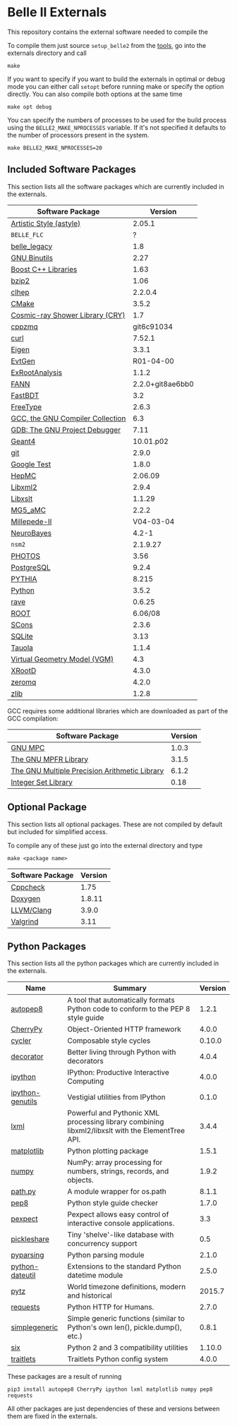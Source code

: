 Belle II Externals
==================

This repository contains the external software needed to compile the 

To compile them just source `setup_belle2` from the
[tools](https://stash.desy.de/projects/B2/repos/tools/), go into the externals
directory and call

    make

If you want to specify if you want to build the externals in optimal or debug
mode you can either call `setopt` before running make or specify the option
directly. You can also compile both options at the same time

    make opt debug

You can specify the numbers of processes to be used for the build process using
the `BELLE2_MAKE_NPROCESSES` variable. If it's not specified it defaults to the
number of processors present in the system.

    make BELLE2_MAKE_NPROCESSES=20


Included Software Packages
--------------------------

This section lists all the software packages which are currently included in
the externals. 

| Software Package                                                             | Version          |
|------------------------------------------------------------------------------|------------------|
| [Artistic Style (astyle)](http://astyle.sourceforge.net/)                    | 2.05.1           |
| `BELLE_FLC`                                                                  | ?                |
| [belle\_legacy](https://stash.desy.de/projects/B2G/repos/belle_legacy/)      | 1.8              |
| [GNU Binutils](https://www.gnu.org/software/binutils/)                       | 2.27             |
| [Boost C++ Libraries](http://www.boost.org/)                                 | 1.63             |
| [bzip2](http://www.bzip.org/)                                                | 1.06             |
| [clhep](http://proj-clhep.web.cern.ch/proj-clhep/)                           | 2.2.0.4          |
| [CMake](https://cmake.org/)                                                  | 3.5.2            |
| [Cosmic-ray Shower Library (CRY)](http://nuclear.llnl.gov/simulation/)       | 1.7              |
| [cppzmq](https://github.com/zeromq/cppzmq)                                   | git6c91034       |
| [curl](https://curl.haxx.se/)                                                | 7.52.1           |
| [Eigen](http://eigen.tuxfamily.org/)                                         | 3.3.1            |
| [EvtGen](http://evtgen.warwick.ac.uk/)                                       | R01-04-00        |
| [ExRootAnalysis](http://madgraph.hep.uiuc.edu/Downloads/ExRootAnalysis/)     | 1.1.2            |
| [FANN](http://leenissen.dk/fann/wp/)                                         | 2.2.0+git8ae6bb0 |
| [FastBDT](https://github.com/thomaskeck/FastBDT)                             | 3.2              |
| [FreeType](http://www.freetype.org/)                                         | 2.6.3            |
| [GCC, the GNU Compiler Collection](https://gcc.gnu.org/)                     | 6.3              |
| [GDB: The GNU Project Debugger](https://www.gnu.org/software/gdb/)           | 7.11             |
| [Geant4](http://geant4.web.cern.ch/geant4/)                                  | 10.01.p02        |
| [git](https://git-scm.com/)                                                  | 2.9.0            |
| [Google Test](https://github.com/google/googletest)                          | 1.8.0            |
| [HepMC](http://lcgapp.cern.ch/project/simu/HepMC/)                           | 2.06.09          |
| [Libxml2](http://www.xmlsoft.org)                                            | 2.9.4            |
| [Libxslt](http://xmlsoft.org/libxslt/)                                       | 1.1.29           |
| [MG5\_aMC](https://launchpad.net/mg5amcnlo)                                  | 2.2.2            |
| [Millepede-II](http://www.desy.de/~kleinwrt/MP2/doc/html/index.html)         | V04-03-04        |
| [NeuroBayes](http://neurobayes.phi-t.de/)                                    | 4.2-1            |
| `nsm2`                                                                       | 2.1.9.27         |
| [PHOTOS](http://photospp.web.cern.ch/photospp/)                              | 3.56             |
| [PostgreSQL](http://www.postgresql.org/)                                     | 9.2.4            |
| [PYTHIA](http://home.thep.lu.se/~torbjorn/Pythia.html)                       | 8.215            |
| [Python](https://www.python.org/)                                            | 3.5.2            |
| [rave](https://github.com/rave-package/rave)                                 | 0.6.25           |
| [ROOT](https://root.cern.ch/)                                                | 6.06/08          |
| [SCons](http://scons.org/)                                                   | 2.3.6            |
| [SQLite](https://www.sqlite.org/)                                            | 3.13             |
| [Tauola](http://tauolapp.web.cern.ch/tauolapp/)                              | 1.1.4            |
| [Virtual Geometry Model (VGM)](http://ivana.home.cern.ch/ivana/VGM.html)     | 4.3              |
| [XRootD](http://xrootd.org/)                                                 | 4.3.0            |
| [zeromq](http://www.zeromq.org/)                                             | 4.2.0            |
| [zlib](http://www.zlib.net/)                                                 | 1.2.8            |

GCC requires some additional libraries which are downloaded as part of the GCC compilation:

| Software Package                                                             | Version          |
|------------------------------------------------------------------------------|------------------|
| [GNU MPC](http://www.multiprecision.org/)                                    | 1.0.3            |
| [The GNU MPFR Library](http://www.mpfr.org/)                                 | 3.1.5            |
| [The GNU Multiple Precision Arithmetic Library](https://gmplib.org/)         | 6.1.2            |
| [Integer Set Library](http://isl.gforge.inria.fr/)                           | 0.18             |

Optional Package
----------------

This section lists all optional packages. These are not compiled by default but
included for simplified access.

To compile any of these just go into the external directory and type

    make <package name>

| Software Package                                                             | Version          |
|------------------------------------------------------------------------------|------------------|
| [Cppcheck](http://cppcheck.sourceforge.net/)                                 | 1.75             |
| [Doxygen](http://www.doxygen.org)                                            | 1.8.11           |
| [LLVM/Clang](http://llvm.org/)                                               | 3.9.0            |
| [Valgrind](http://valgrind.org/)                                             | 3.11             |


Python Packages
---------------

This section lists all the python packages which are currently included in the
externals.

| Name                                                              | Summary                                                                                          | Version |
|-------------------------------------------------------------------|--------------------------------------------------------------------------------------------------|---------|
| [autopep8](https://pypi.python.org/pypi/autopep8)                 | A tool that automatically formats Python code to conform to the PEP 8 style guide                | 1.2.1   |
| [CherryPy](https://pypi.python.org/pypi/CherryPy)                 | Object-Oriented HTTP framework                                                                   | 4.0.0   |
| [cycler](https://pypi.python.org/pypi/cycler)                     | Composable style cycles                                                                          | 0.10.0  |
| [decorator](https://pypi.python.org/pypi/decorator)               | Better living through Python with decorators                                                     | 4.0.4   |
| [ipython](https://pypi.python.org/pypi/ipython)                   | IPython: Productive Interactive Computing                                                        | 4.0.0   |
| [ipython-genutils](https://pypi.python.org/pypi/ipython-genutils) | Vestigial utilities from IPython                                                                 | 0.1.0   |
| [lxml](https://pypi.python.org/pypi/lxml)                         | Powerful and Pythonic XML processing library combining libxml2/libxslt with the ElementTree API. | 3.4.4   |
| [matplotlib](https://pypi.python.org/pypi/matplotlib)             | Python plotting package                                                                          | 1.5.1   |
| [numpy](https://pypi.python.org/pypi/numpy)                       | NumPy: array processing for numbers, strings, records, and objects.                              | 1.9.2   |
| [path.py](https://pypi.python.org/pypi/path.py)                   | A module wrapper for os.path                                                                     | 8.1.1   |
| [pep8](https://pypi.python.org/pypi/pep8)                         | Python style guide checker                                                                       | 1.7.0   |
| [pexpect](https://pypi.python.org/pypi/pexpect)                   | Pexpect allows easy control of interactive console applications.                                 | 3.3     |
| [pickleshare](https://pypi.python.org/pypi/pickleshare)           | Tiny 'shelve'-like database with concurrency support                                             | 0.5     |
| [pyparsing](https://pypi.python.org/pypi/pyparsing)               | Python parsing module                                                                            | 2.1.0   |
| [python-dateutil](https://pypi.python.org/pypi/python-dateutil)   | Extensions to the standard Python datetime module                                                | 2.5.0   |
| [pytz](https://pypi.python.org/pypi/pytz)                         | World timezone definitions, modern and historical                                                | 2015.7  |
| [requests](https://pypi.python.org/pypi/requests)                 | Python HTTP for Humans.                                                                          | 2.7.0   |
| [simplegeneric](https://pypi.python.org/pypi/simplegeneric)       | Simple generic functions (similar to Python's own len(), pickle.dump(), etc.)                    | 0.8.1   |
| [six](https://pypi.python.org/pypi/six)                           | Python 2 and 3 compatibility utilities                                                           | 1.10.0  |
| [traitlets](https://pypi.python.org/pypi/traitlets)               | Traitlets Python config system                                                                   | 4.0.0   |

These packages are a result of running

    pip3 install autopep8 CherryPy ipython lxml matplotlib numpy pep8 requests

All other packages are just dependencies of these and versions between them are
fixed in the externals.
